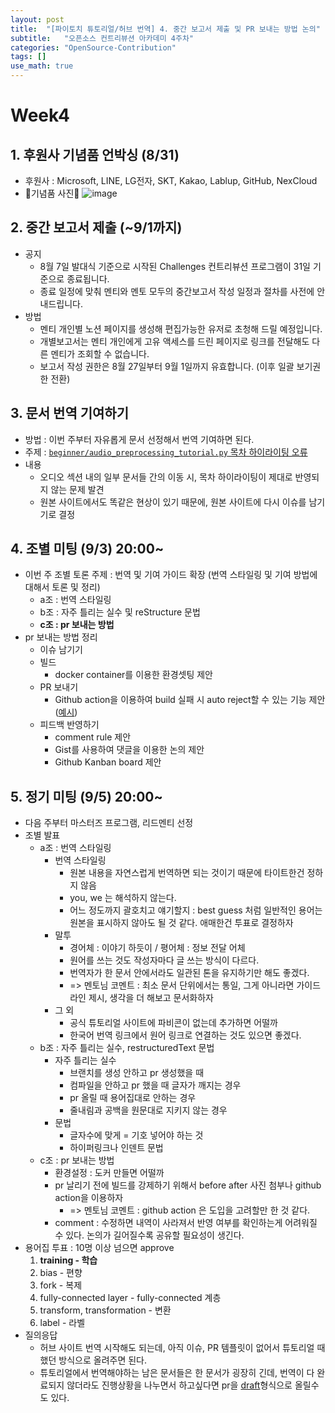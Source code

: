 ```yaml
---
layout: post
title:  "[파이토치 튜토리얼/허브 번역] 4. 중간 보고서 제출 및 PR 보내는 방법 논의"
subtitle:   "오픈소스 컨트리뷰션 아카데미 4주차"
categories: "OpenSource-Contribution"
tags: []
use_math: true
---
```


# Week4

## 1. 후원사 기념품 언박싱 (8/31)

* 후원사 : Microsoft, LINE, LG전자, SKT, Kakao, Lablup, GitHub, NexCloud
* 💌기념품 사진💌
  ![image](https://user-images.githubusercontent.com/35680202/131505706-ea51025f-a327-4e8a-b838-7ce4ed428dbc.png)

## 2. 중간 보고서 제출 (~9/1까지)

* 공지
  * 8월 7일 발대식 기준으로 시작된 Challenges 컨트리뷰션 프로그램이 31일 기준으로 종료됩니다.
  * 종료 일정에 맞춰 멘티와 멘토 모두의 중간보고서 작성 일정과 절차를 사전에 안내드립니다.
* 방법
  * 멘티 개인별 노션 페이지를 생성해 편집가능한 유저로 초청해 드릴 예정입니다.
  * 개별보고서는 멘티 개인에게 고유 액세스를 드린 페이지로 링크를 전달해도 다른 멘티가 조회할 수 없습니다.
  * 보고서 작성 권한은 8월 27일부터 9월 1일까지 유효합니다. (이후 일괄 보기권한 전환)

## 3. 문서 번역 기여하기

* 방법 : 이번 주부터 자유롭게 문서 선정해서 번역 기여하면 된다.
* 주제 : [`beginner/audio_preprocessing_tutorial.py` 목차 하이라이팅 오류](https://github.com/9bow/PyTorch-tutorials-kr/issues/312)
* 내용
  * 오디오 섹션 내의 일부 문서들 간의 이동 시, 목차 하이라이팅이 제대로 반영되지 않는 문제 발견
  * 원본 사이트에서도 똑같은 현상이 있기 때문에, 원본 사이트에 다시 이슈를 남기기로 결정

## 4. 조별 미팅 (9/3) 20:00~

* 이번 주 조별 토론 주제 : 번역 및 기여 가이드 확장 (번역 스타일링 및 기여 방법에 대해서 토론 및 정리)
  * a조 : 번역 스타일링
  * b조 : 자주 틀리는 실수 및 reStructure 문법
  * **c조 : pr 보내는 방법**
* pr 보내는 방법 정리
  * 이슈 남기기
  * 빌드
    * docker container를 이용한 환경셋팅 제안
  * PR 보내기
    * Github action을 이용하여 build 실패 시 auto reject할 수 있는 기능 제안 ([예시](https://github.com/LUXROBO/pymodi/blob/master/.github/workflows/build.yml))
  * 피드백 반영하기
    * comment rule 제안
    * Gist를 사용하여 댓글을 이용한 논의 제안
    * Github Kanban board 제안

## 5. 정기 미팅 (9/5) 20:00~

* 다음 주부터 마스터즈 프로그램, 리드멘티 선정
* 조별 발표
  * a조 : 번역 스타일링
    * 번역 스타일링
      * 원본 내용을 자연스럽게 번역하면 되는 것이기 때문에 타이트한건 정하지 않음
      * you, we 는 해석하지 않는다.
      * 어느 정도까지 괄호치고 얘기할지 : best guess 처럼 일반적인 용어는 원본을 표시하지 않아도 될 것 같다. 애매한건 투표로 결정하자
    * 말투
      * 경어체 : 이야기 하듯이 / 평어체 : 정보 전달 어체
      * 원어를 쓰는 것도 작성자마다 글 쓰는 방식이 다르다.
      * 번역자가 한 문서 안에서라도 일관된 톤을 유지하기만 해도 좋겠다.
      * => 멘토님 코멘트 : 최소 문서 단위에서는 통일, 그게 아니라면 가이드라인 제시, 생각을 더 해보고 문서화하자
    * 그 외
      * 공식 튜토리얼 사이트에 파비콘이 없는데 추가하면 어떨까
      * 한국어 번역 링크에서 원어 링크로 연결하는 것도 있으면 좋겠다.
  * b조 : 자주 틀리는 실수, restructuredText 문법
    * 자주 틀리는 실수
      * 브랜치를 생성 안하고 pr 생성했을 때
      * 컴파일을 안하고 pr 했을 때 글자가 깨지는 경우
      * pr 올릴 때 용어집대로 안하는 경우
      * 줄내림과 공백을 원문대로 지키지 않는 경우
    * 문법
      * 글자수에 맞게 = 기호 넣어야 하는 것
      * 하이퍼링크나 인덴트 문법
  * c조 : pr 보내는 방법
    * 환경설정 : 도커 만들면 어떨까
    * pr 날리기 전에 빌드를 강제하기 위해서 before after 사진 첨부나 github action을 이용하자
      * => 멘토님 코멘트 : github action 은 도입을 고려할만 한 것 같다.
    * comment : 수정하면 내역이 사라져서 반영 여부를 확인하는게 어려워질 수 있다. 논의가 길어질수록 공유할 필요성이 생긴다.
* 용어집 투표 : 10명 이상 넘으면 approve
  1. **training - 학습**
  2. bias - 편향
  3. fork - 복제
  4. fully-connected layer - fully-connected 계층
  5. transform, transformation - 변환
  6. label - 라벨
* 질의응답
  * 허브 사이트 번역 시작해도 되는데, 아직 이슈, PR 템플릿이 없어서 튜토리얼 때 했던 방식으로 올려주면 된다.
  * 튜토리얼에서 번역해야하는 남은 문서들은 한 문서가 굉장히 긴데, 번역이 다 완료되지 않더라도 진행상황을 나누면서 하고싶다면 pr을 [draft](https://github.blog/2019-02-14-introducing-draft-pull-requests/)형식으로 올릴수도 있다.

